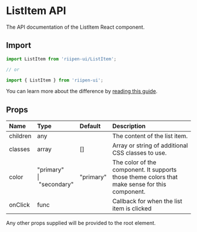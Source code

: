 <!--- This documentation is automatically generated, do not try to edit it. -->

# ListItem API

<p class="description">The API documentation of the ListItem React component.</p>

## Import

```js
import ListItem from 'riipen-ui/ListItem';

// or

import { ListItem } from 'riipen-ui';
```

You can learn more about the difference by [reading this guide](/guides/bundle-size).

## Props

| Name | Type | Default | Description |
|:-----|:-----|:--------|:------------|
| <span class="prop-name">children</span> | <span class="prop-type">any</span> |  | The content of the list item. |
| <span class="prop-name">classes</span> | <span class="prop-type">array</span> | <span class="prop-default">[]</span> | Array or string of additional CSS classes to use. |
| <span class="prop-name">color</span> | <span class="prop-type">"primary"<br>&#124;&nbsp;"secondary"</span> | <span class="prop-default">"primary"</span> | The color of the component. It supports those theme colors that make sense for this component. |
| <span class="prop-name">onClick</span> | <span class="prop-type">func</span> |  | Callback for when the list item is clicked |


Any other props supplied will be provided to the root element.